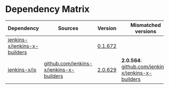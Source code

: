 # Dependency Matrix

Dependency | Sources | Version | Mismatched versions
---------- | ------- | ------- | -------------------
[jenkins-x/jenkins-x-builders](https://github.com/jenkins-x/jenkins-x-builders.git) |  | [0.1.672]() | 
[jenkins-x/jx](https://github.com/jenkins-x/jx.git) | [github.com/jenkins-x/jenkins-x-builders](https://github.com/jenkins-x/jenkins-x-builders) | [2.0.629](https://github.com/jenkins-x/jx/releases/tag/v2.0.629) | **2.0.564**: [github.com/jenkins-x/jenkins-x-builders](https://github.com/jenkins-x/jenkins-x-builders)
